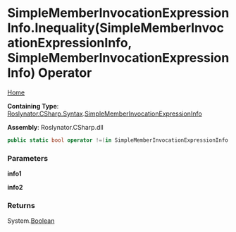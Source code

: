 # SimpleMemberInvocationExpressionInfo\.Inequality\(SimpleMemberInvocationExpressionInfo, SimpleMemberInvocationExpressionInfo\) Operator

[Home](../../../../../README.md)

**Containing Type**: [Roslynator.CSharp.Syntax](../../README.md)\.[SimpleMemberInvocationExpressionInfo](../README.md)

**Assembly**: Roslynator\.CSharp\.dll

```csharp
public static bool operator !=(in SimpleMemberInvocationExpressionInfo info1, in SimpleMemberInvocationExpressionInfo info2)
```

### Parameters

**info1**



**info2**



### Returns

System\.[Boolean](https://docs.microsoft.com/en-us/dotnet/api/system.boolean)

